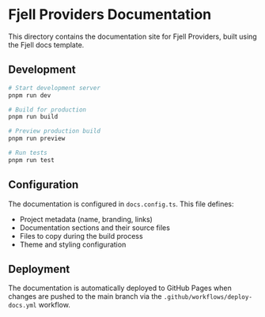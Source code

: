 # Fjell Providers Documentation

This directory contains the documentation site for Fjell Providers, built using the Fjell docs template.

## Development

```bash
# Start development server
pnpm run dev

# Build for production
pnpm run build

# Preview production build
pnpm run preview

# Run tests
pnpm run test
```

## Configuration

The documentation is configured in `docs.config.ts`. This file defines:

- Project metadata (name, branding, links)
- Documentation sections and their source files
- Files to copy during the build process
- Theme and styling configuration

## Deployment

The documentation is automatically deployed to GitHub Pages when changes are pushed to the main branch via the `.github/workflows/deploy-docs.yml` workflow.
